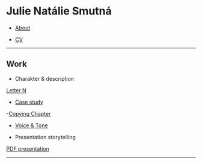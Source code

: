 # Julie Natálie Smutná

- [About](02-intentional-aboutness/about.md)

- [CV](03-curriculum-vitae/cv-2020-jnsmutna.md)

---

## Work

- Charakter & description

[Letter N](01-character-description/character-description.md)

- [Case study](02-intentional-aboutness/case-study.md)

-[Copying Chapter](04-voice-tone/copying-chapter-6.md)

- [Voice & Tone](04-voice-tone/voice-tone-worksheet.md)

- Presentation storytelling

[PDF presentation](presentation.pdf)

---
